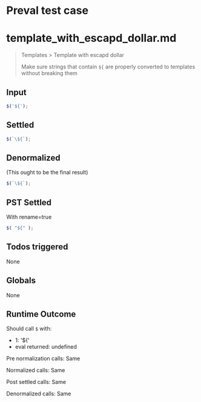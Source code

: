 # Preval test case

# template_with_escapd_dollar.md

> Templates > Template with escapd dollar
>
> Make sure strings that contain `${` are properly converted to templates without breaking them

## Input

`````js filename=intro
$('${');
`````


## Settled


`````js filename=intro
$(`\${`);
`````


## Denormalized
(This ought to be the final result)

`````js filename=intro
$(`\${`);
`````


## PST Settled
With rename=true

`````js filename=intro
$( "${" );
`````


## Todos triggered


None


## Globals


None


## Runtime Outcome


Should call `$` with:
 - 1: '${'
 - eval returned: undefined

Pre normalization calls: Same

Normalized calls: Same

Post settled calls: Same

Denormalized calls: Same

